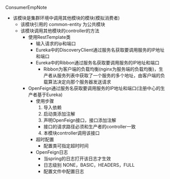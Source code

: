 ConsumerEmpNote

* 该模块是集群环境中调用其他模块的模块(模拟消费者)
  * 该模块引用的 common-entity 为公共模块
  * 该模块调用其他模块的controller的方法
    * 使用RestTemplate类
      * 输入请求的ip和端口
      * Eureka中的DiscoveryClient通过服务名获取要调用服务的IP地址和端口
      * Eureka中的Ribbon通过服务名获取要调用服务的IP地址和端口
        * Ribbon为客户端的负载均衡(nginx为服务端的负载均衡)，生产者从服务列表中获取了一个服务的多个地址，由客户端的负载算法决定向那个服务器发送请求
    * OpenFeign通过服务名获取要调用服务的IP地址和端口(注册中心的生产者基于Eureka)
      * 使用步骤
        1. 导入依赖
        2. 启动类添加注解
        3. 声明OpenFeign接口，接口添加注解
          * 接口的请求路径必须和生产者的controller一致
        4. 本模块controller调用该接口
      * 超时配置
        * 配置类可指定超时时间
      * OpenFeign日志
        * 当spring的日志打开该日志才生效 
        * 日志级别 NONE，BASIC，HEADERS，FULL
        * 配置文件中配置日志